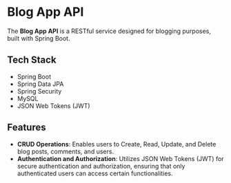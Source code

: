 # Blog App API

The **Blog App API** is a RESTful service designed for blogging purposes, built with Spring Boot.

## Tech Stack

- Spring Boot
- Spring Data JPA
- Spring Security
- MySQL
- JSON Web Tokens (JWT)

## Features

- **CRUD Operations**: Enables users to Create, Read, Update, and Delete blog posts, comments, and users.
- **Authentication and Authorization**: Utilizes JSON Web Tokens (JWT) for secure authentication and authorization, ensuring that only authenticated users can access certain functionalities.


